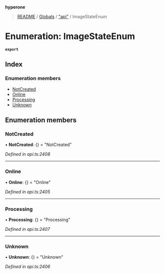 **hyperone**

> [README](../README.md) / [Globals](../globals.md) / ["api"](../modules/_api_.md) / ImageStateEnum

# Enumeration: ImageStateEnum

**`export`** 

## Index

### Enumeration members

* [NotCreated](_api_.imagestateenum.md#notcreated)
* [Online](_api_.imagestateenum.md#online)
* [Processing](_api_.imagestateenum.md#processing)
* [Unknown](_api_.imagestateenum.md#unknown)

## Enumeration members

### NotCreated

•  **NotCreated**: {} = "NotCreated"

*Defined in api.ts:2408*

___

### Online

•  **Online**: {} = "Online"

*Defined in api.ts:2405*

___

### Processing

•  **Processing**: {} = "Processing"

*Defined in api.ts:2407*

___

### Unknown

•  **Unknown**: {} = "Unknown"

*Defined in api.ts:2406*
